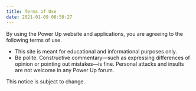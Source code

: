 ```yaml
---
title: Terms of Use
date: 2021-01-09 08:50:27
---
```

By using the Power Up website and applications, you are agreeing to the following terms of use.

* This site is meant for educational and informational purposes only.
* Be polite. Constructive commentary&mdash;such as expressing differences of opinion or pointing out mistakes&mdash;is fine. Personal attacks and insults are not welcome in any Power Up forum.

This notice is subject to change.
